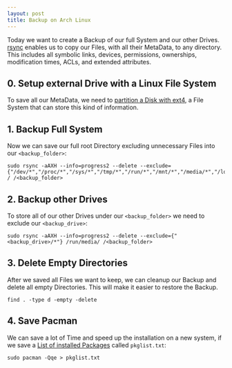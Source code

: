 ```yaml
---
layout: post
title: Backup on Arch Linux
---
```


Today we want to create a Backup of our full System and our other Drives.
[rsync](https://wiki.archlinux.org/index.php/Rsync#Full_system_backup)
enables us to copy our Files, with all their MetaData, to any directory. 
This includes all symbolic links, devices, permissions, ownerships, modification times, ACLs, and extended attributes.


## 0. Setup external Drive with a Linux File System
To save all our MetaData, we need to [partition a Disk with ext4](/partitioning-on-arch/), 
a File System that can store this kind of information.


## 1. Backup Full System
Now we can save our full root Directory excluding unnecessary Files into our `<backup_folder>`:

    sudo rsync -aAXH --info=progress2 --delete --exclude={"/dev/*","/proc/*","/sys/*","/tmp/*","/run/*","/mnt/*","/media/*","/lost+found","/home/*/.local/share/Trash/","/home/*/.cache/*"} / /<backup_folder>

## 2. Backup other Drives
To store all of our other Drives under our `<backup_folder>` we need to exclude our `<backup_drive>`:

    sudo rsync -aAXH --info=progress2 --delete --exclude={"<backup_drive>/*"} /run/media/ /<backup_folder>

## 3. Delete Empty Directories
After we saved all Files we want to keep, we can cleanup our Backup and delete all empty Directories. 
This will make it easier to restore the Backup.

    find . -type d -empty -delete

## 4. Save Pacman
We can save a lot of Time and speed up the installation on a new system, 
if we save a [List of installed Packages](https://wiki.archlinux.org/index.php/Pacman/Tips_and_tricks#List_of_installed_packages) called `pkglist.txt`:

    sudo pacman -Qqe > pkglist.txt

